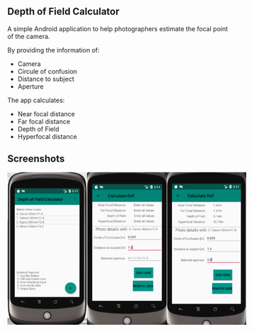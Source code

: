 ## Depth of Field Calculator

A simple Android application to help photographers estimate the focal point of the camera. 

By providing the information of:
- Camera
- Circule of confusion
- Distance to subject
- Aperture

The app calculates:
- Near focal distance
- Far focal distance
- Depth of Field
- Hyperfocal distance

## Screenshots

<div align="center">
	<div style="display:flex;">
  		<img src="./screenshots/Home.png" width="180">
  		<img src="./screenshots/enterValues.png" width="180">
  		<img src="./screenshots/result.png" width="180">
	</div>
</div>